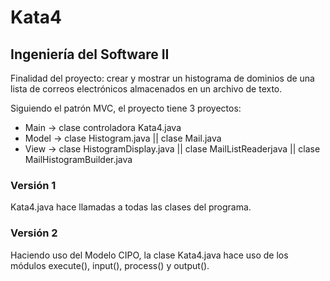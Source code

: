 # Kata4
## Ingeniería del Software II
Finalidad del proyecto: crear y mostrar un histograma de dominios de una lista de correos electrónicos almacenados en un archivo de texto.

Siguiendo el patrón MVC, el proyecto tiene 3 proyectos:
- Main -> clase controladora Kata4.java
- Model -> clase Histogram.java || clase Mail.java
- View -> clase HistogramDisplay.java || clase MailListReaderjava || clase MailHistogramBuilder.java
 
### Versión 1
Kata4.java hace llamadas a todas las clases del programa.

### Versión 2 
Haciendo uso del Modelo CIPO, la clase Kata4.java hace uso de los módulos execute(), input(), process() y output().
